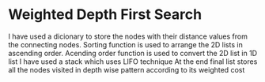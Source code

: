 # Weighted Depth First Search
I have used a dicionary to store the nodes with their distance values from the connecting nodes.
Sorting function is used to arrange the 2D lists in ascending order.
Acending order function is used to convert the 2D list in 1D list
I have used a stack which uses LIFO technique
At the end final list stores all the nodes visited in depth wise pattern according to its weighted cost


